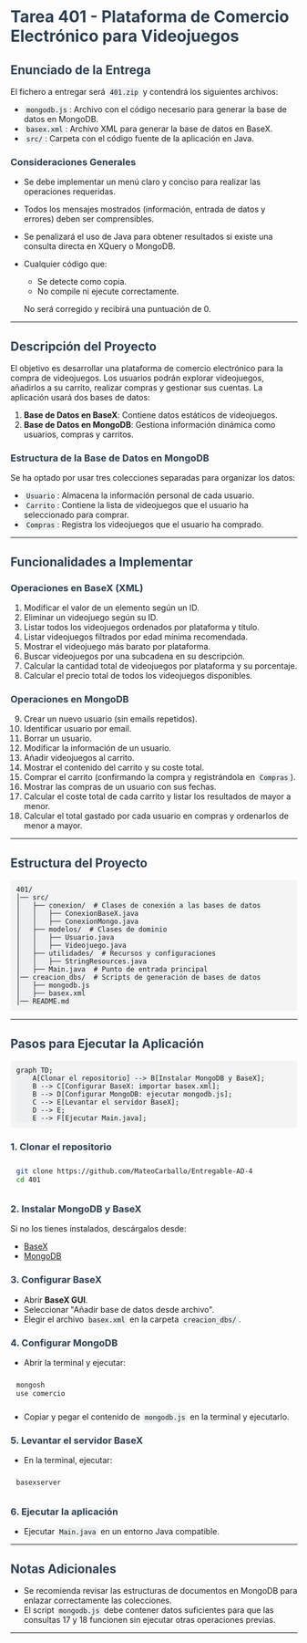 # Tarea 401 - Plataforma de Comercio Electrónico para Videojuegos

## Enunciado de la Entrega

El fichero a entregar será `401.zip` y contendrá los siguientes archivos:

- `mongodb.js`: Archivo con el código necesario para generar la base de datos en MongoDB.
- `basex.xml`: Archivo XML para generar la base de datos en BaseX.
- `src/`: Carpeta con el código fuente de la aplicación en Java.

### Consideraciones Generales

- Se debe implementar un menú claro y conciso para realizar las operaciones requeridas.
- Todos los mensajes mostrados (información, entrada de datos y errores) deben ser comprensibles.
- Se penalizará el uso de Java para obtener resultados si existe una consulta directa en XQuery o MongoDB.
- Cualquier código que:
    - Se detecte como copia.
    - No compile ni ejecute correctamente.

  No será corregido y recibirá una puntuación de 0.

---

## Descripción del Proyecto

El objetivo es desarrollar una plataforma de comercio electrónico para la compra de videojuegos. Los usuarios podrán explorar videojuegos, añadirlos a su carrito, realizar compras y gestionar sus cuentas. La aplicación usará dos bases de datos:

1. **Base de Datos en BaseX**: Contiene datos estáticos de videojuegos.
2. **Base de Datos en MongoDB**: Gestiona información dinámica como usuarios, compras y carritos.

### Estructura de la Base de Datos en MongoDB

Se ha optado por usar tres colecciones separadas para organizar los datos:

- `Usuario`: Almacena la información personal de cada usuario.
- `Carrito`: Contiene la lista de videojuegos que el usuario ha seleccionado para comprar.
- `Compras`: Registra los videojuegos que el usuario ha comprado.

---

## Funcionalidades a Implementar

### Operaciones en BaseX (XML)

1. Modificar el valor de un elemento según un ID.
2. Eliminar un videojuego según su ID.
3. Listar todos los videojuegos ordenados por plataforma y título.
4. Listar videojuegos filtrados por edad mínima recomendada.
5. Mostrar el videojuego más barato por plataforma.
6. Buscar videojuegos por una subcadena en su descripción.
7. Calcular la cantidad total de videojuegos por plataforma y su porcentaje.
8. Calcular el precio total de todos los videojuegos disponibles.

### Operaciones en MongoDB

9. Crear un nuevo usuario (sin emails repetidos).
10. Identificar usuario por email.
11. Borrar un usuario.
12. Modificar la información de un usuario.
13. Añadir videojuegos al carrito.
14. Mostrar el contenido del carrito y su coste total.
15. Comprar el carrito (confirmando la compra y registrándola en `Compras`).
16. Mostrar las compras de un usuario con sus fechas.
17. Calcular el coste total de cada carrito y listar los resultados de mayor a menor.
18. Calcular el total gastado por cada usuario en compras y ordenarlos de menor a mayor.

---

## Estructura del Proyecto

```plaintext
401/
│── src/
│   ├── conexion/  # Clases de conexión a las bases de datos
│   │   ├── ConexionBaseX.java
│   │   ├── ConexionMongo.java
│   ├── modelos/  # Clases de dominio
│   │   ├── Usuario.java
│   │   ├── Videojuego.java
│   ├── utilidades/  # Recursos y configuraciones
│   │   ├── StringResources.java
│   ├── Main.java  # Punto de entrada principal
│── creacion_dbs/  # Scripts de generación de bases de datos
│   ├── mongodb.js
│   ├── basex.xml
│── README.md
```

---

## Pasos para Ejecutar la Aplicación

```mermaid
graph TD;
    A[Clonar el repositorio] --> B[Instalar MongoDB y BaseX];
    B --> C[Configurar BaseX: importar basex.xml];
    B --> D[Configurar MongoDB: ejecutar mongodb.js];
    C --> E[Levantar el servidor BaseX];
    D --> E;
    E --> F[Ejecutar Main.java];
```

### 1. Clonar el repositorio
```sh
git clone https://github.com/MateoCarballo/Entregable-AD-4
cd 401
```

### 2. Instalar MongoDB y BaseX
Si no los tienes instalados, descárgalos desde:
- [BaseX](https://basex.org/download/)
- [MongoDB](https://www.mongodb.com/try/download/community)

### 3. Configurar BaseX
- Abrir **BaseX GUI**.
- Seleccionar "Añadir base de datos desde archivo".
- Elegir el archivo `basex.xml` en la carpeta `creacion_dbs/`.

### 4. Configurar MongoDB
- Abrir la terminal y ejecutar:
```sh
mongosh
use comercio
```
- Copiar y pegar el contenido de `mongodb.js` en la terminal y ejecutarlo.

### 5. Levantar el servidor BaseX
- En la terminal, ejecutar:
```sh
basexserver
```

### 6. Ejecutar la aplicación
- Ejecutar `Main.java` en un entorno Java compatible.

---

## Notas Adicionales

- Se recomienda revisar las estructuras de documentos en MongoDB para enlazar correctamente las colecciones.
- El script `mongodb.js` debe contener datos suficientes para que las consultas 17 y 18 funcionen sin ejecutar otras operaciones previas.

<style>
  h1, h2, h3 {
    color: #2c3e50;
  }
  code {
    background-color: #ecf0f1;
    padding: 2px 4px;
    border-radius: 4px;
  }
  pre {
    background: #f4f4f4;
    padding: 10px;
    border-radius: 5px;
  }
  blockquote {
    border-left: 4px solid #3498db;
    padding-left: 10px;
    font-style: italic;
    color: #7f8c8d;
  }
</style>

---
